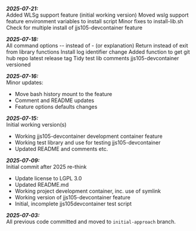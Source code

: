 _**2025-07-21:**_\
Added WLSg support feature (initial working version)
Moved wslg support feature environment variables to install script
Minor fixes to install-lib.sh
Check for multiple install of jjs105-devcontainer feature

_**2025-07-18:**_\
All command options -- instead of - (or explanation)
Return instead of exit from library functions
Install log identifier change
Added function to get git hub repo latest release tag
Tidy test lib comments
jjs105-devcontainer versioned

_**2025-07-16:**_\
Minor updates:
- Move bash history mount to the feature
- Comment and README updates
- Feature options defaults changes

_**2025-07-15:**_\
Initial working version(s)
- Working jjs105-devcontainer development container feature
- Working test library and use for testing jjs105-devcontainer
- Updated README and comments etc.

_**2025-07-09:**_\
Initial commit after 2025 re-think
- Update license to LGPL 3.0
- Updated README.md
- Working project development container, inc. use of symlink
- Working version of jjs105-devcontainer feature
- Initial, incomplete jjs105devcontainer test script

_**2025-07-03:**_\
All previous code committed and moved to `initial-approach` branch.
